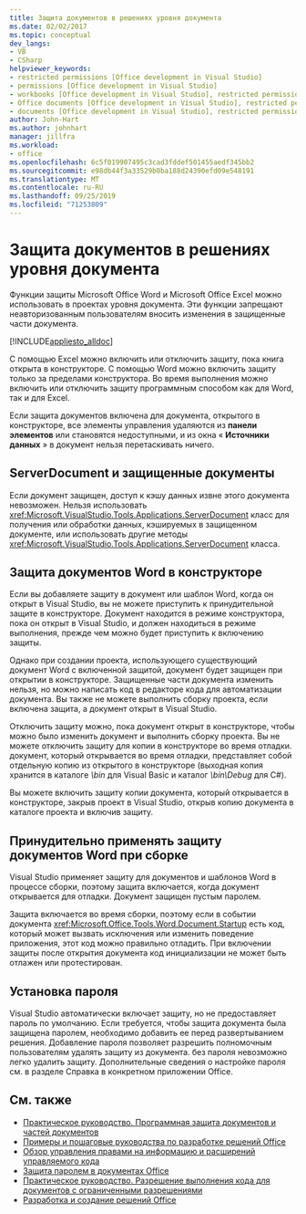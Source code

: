 ```yaml
---
title: Защита документов в решениях уровня документа
ms.date: 02/02/2017
ms.topic: conceptual
dev_langs:
- VB
- CSharp
helpviewer_keywords:
- restricted permissions [Office development in Visual Studio]
- permissions [Office development in Visual Studio]
- workbooks [Office development in Visual Studio], restricted permissions
- Office documents [Office development in Visual Studio], restricted permissions
- documents [Office development in Visual Studio], restricted permissions
author: John-Hart
ms.author: johnhart
manager: jillfra
ms.workload:
- office
ms.openlocfilehash: 6c5f019907495c3cad3fddef501455aedf345bb2
ms.sourcegitcommit: e98db44f3a33529b0ba188d24390efd09e548191
ms.translationtype: MT
ms.contentlocale: ru-RU
ms.lasthandoff: 09/25/2019
ms.locfileid: "71253809"
---
```

# <a name="document-protection-in-document-level-solutions"></a>Защита документов в решениях уровня документа
  Функции защиты Microsoft Office Word и Microsoft Office Excel можно использовать в проектах уровня документа. Эти функции запрещают неавторизованным пользователям вносить изменения в защищенные части документа.

 [!INCLUDE[appliesto_alldoc](../vsto/includes/appliesto-alldoc-md.md)]

 С помощью Excel можно включить или отключить защиту, пока книга открыта в конструкторе. С помощью Word можно включить защиту только за пределами конструктора. Во время выполнения можно включить или отключить защиту программным способом как для Word, так и для Excel.

 Если защита документов включена для документа, открытого в конструкторе, все элементы управления удаляются из **панели элементов** или становятся недоступными, и из окна « **Источники данных** » в документ нельзя перетаскивать ничего.

## <a name="serverdocument-and-protected-documents"></a>ServerDocument и защищенные документы
 Если документ защищен, доступ к кэшу данных извне этого документа невозможен. Нельзя использовать <xref:Microsoft.VisualStudio.Tools.Applications.ServerDocument> класс для получения или обработки данных, кэшируемых в защищенном документе, или использовать другие методы <xref:Microsoft.VisualStudio.Tools.Applications.ServerDocument> класса.

## <a name="word-document-protection-in-the-designer"></a>Защита документов Word в конструкторе
 Если вы добавляете защиту в документ или шаблон Word, когда он открыт в Visual Studio, вы не можете приступить к принудительной защите в конструкторе. Документ находится в режиме конструктора, пока он открыт в Visual Studio, и должен находиться в режиме выполнения, прежде чем можно будет приступить к включению защиты.

 Однако при создании проекта, использующего существующий документ Word с включенной защитой, документ будет защищен при открытии в конструкторе. Защищенные части документа изменить нельзя, но можно написать код в редакторе кода для автоматизации документа. Вы также не можете выполнить сборку проекта, если включена защита, а документ открыт в Visual Studio.

 Отключить защиту можно, пока документ открыт в конструкторе, чтобы можно было изменить документ и выполнить сборку проекта. Вы не можете отключить защиту для копии в конструкторе во время отладки. документ, который открывается во время отладки, представляет собой отдельную копию из открытого в конструкторе (выходная копия хранится в каталоге *\bin* для Visual Basic и каталог *\bin\Debug* для C#).

 Вы можете включить защиту копии документа, который открывается в конструкторе, закрыв проект в Visual Studio, открыв копию документа в каталоге проекта и включив защиту.

## <a name="enforce-word-document-protection-on-build"></a>Принудительно применять защиту документов Word при сборке
 Visual Studio применяет защиту для документов и шаблонов Word в процессе сборки, поэтому защита включается, когда документ открывается для отладки. Документ защищен пустым паролем.

 Защита включается во время сборки, поэтому если в событии документа <xref:Microsoft.Office.Tools.Word.Document.Startup> есть код, который может вызвать исключения или изменить поведение приложения, этот код можно правильно отладить. При включении защиты после открытия документа код инициализации не может быть отлажен или протестирован.

## <a name="setting-the-password"></a>Установка пароля
 Visual Studio автоматически включает защиту, но не предоставляет пароль по умолчанию. Если требуется, чтобы защита документа была защищена паролем, необходимо добавить ее перед развертыванием решения. Добавление пароля позволяет разрешить полномочным пользователям удалять защиту из документа. без пароля невозможно легко удалить защиту. Дополнительные сведения о настройке пароля см. в разделе Справка в конкретном приложении Office.

## <a name="see-also"></a>См. также
- [Практическое руководство. Программная защита документов и частей документов](../vsto/how-to-programmatically-protect-documents-and-parts-of-documents.md)
- [Примеры и пошаговые руководства по разработке решений Office](../vsto/office-development-samples-and-walkthroughs.md)
- [Обзор управления правами на информацию и расширений управляемого кода](../vsto/information-rights-management-and-managed-code-extensions-overview.md)
- [Защита паролем в документах Office](../vsto/password-protection-on-office-documents.md)
- [Практическое руководство. Разрешение выполнения кода для документов с ограниченными разрешениями](../vsto/how-to-permit-code-to-run-behind-documents-with-restricted-permissions.md)
- [Разработка и создание решений Office](../vsto/designing-and-creating-office-solutions.md)
